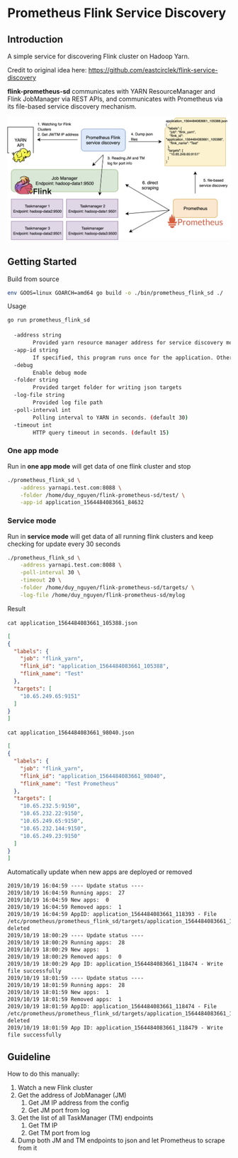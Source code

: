 Prometheus Flink Service Discovery
===================================

Introduction
---------------

A simple service for discovering Flink cluster on Hadoop Yarn.

Credit to original idea here: https://github.com/eastcirclek/flink-service-discovery

**flink-prometheus-sd** communicates with YARN ResourceManager and Flink JobManager via REST APIs, and communicates with Prometheus via its file-based service discovery mechanism.

![how it works](./flink-prometheus-sd.png)

Getting Started
---------------

Build from source

```bash
env GOOS=linux GOARCH=amd64 go build -o ./bin/prometheus_flink_sd ./
```

Usage

```bash
go run prometheus_flink_sd

  -address string
        Provided yarn resource manager address for service discovery mode
  -app-id string
        If specified, this program runs once for the application. Otherwise, it runs as a service.
  -debug
        Enable debug mode
  -folder string
        Provided target folder for writing json targets
  -log-file string
        Provided log file path
  -poll-interval int
        Polling interval to YARN in seconds. (default 30)
  -timeout int
        HTTP query timeout in seconds. (default 15)
```

### One app mode

Run in **one app mode** will get data of one flink cluster and stop

```bash
./prometheus_flink_sd \
    -address yarnapi.test.com:8088 \
    -folder /home/duy_nguyen/flink-prometheus-sd/test/ \
    -app-id application_1564484083661_84632
```

### Service mode

Run in **service mode** will get data of all running flink clusters and keep checking for update every 30 seconds

```bash
./prometheus_flink_sd \
    -address yarnapi.test.com:8088 \
    -poll-interval 30 \
    -timeout 20 \
    -folder /home/duy_nguyen/flink-prometheus-sd/targets/ \
    -log-file /home/duy_nguyen/flink-prometheus-sd/mylog
```

Result

`cat application_1564484083661_105388.json`

```json
[
{
  "labels": {
    "job": "flink_yarn",
    "flink_id": "application_1564484083661_105388",
    "flink_name": "Test"
  },
  "targets": [
    "10.65.249.65:9151"
  ]
}
]
```

`cat application_1564484083661_98040.json`

```json
[
{
  "labels": {
    "job": "flink_yarn",
    "flink_id": "application_1564484083661_98040",
    "flink_name": "Test Prometheus"
  },
  "targets": [
    "10.65.232.5:9150",
    "10.65.232.22:9150",
    "10.65.249.65:9150",
    "10.65.232.144:9150",
    "10.65.249.23:9150"
  ]
}
]
```

Automatically update when new apps are deployed or removed

```text
2019/10/19 16:04:59 ---- Update status ----
2019/10/19 16:04:59 Running apps:  27
2019/10/19 16:04:59 New apps:  0
2019/10/19 16:04:59 Removed apps:  1
2019/10/19 16:04:59 AppID: application_1564484083661_118393 - File /etc/prometheus/prometheus_flink_sd/targets/application_1564484083661_118393.json deleted
2019/10/19 18:00:29 ---- Update status ----
2019/10/19 18:00:29 Running apps:  28
2019/10/19 18:00:29 New apps:  1
2019/10/19 18:00:29 Removed apps:  0
2019/10/19 18:00:29 App ID: application_1564484083661_118474 - Write file successfully
2019/10/19 18:01:59 ---- Update status ----
2019/10/19 18:01:59 Running apps:  28
2019/10/19 18:01:59 New apps:  1
2019/10/19 18:01:59 Removed apps:  1
2019/10/19 18:01:59 AppID: application_1564484083661_118474 - File /etc/prometheus/prometheus_flink_sd/targets/application_1564484083661_118474.json deleted
2019/10/19 18:01:59 App ID: application_1564484083661_118479 - Write file successfully
```

Guideline
------------

How to do this manually:

1. Watch a new Flink cluster
2. Get the address of JobManager (JM)
   1. Get JM IP address from the config
   2. Get JM port from log
3. Get the list of all TaskManager (TM) endpoints
   1. Get TM IP
   2. Get TM port from log
4. Dump both JM and TM endpoints to json and let Prometheus to scrape from it
